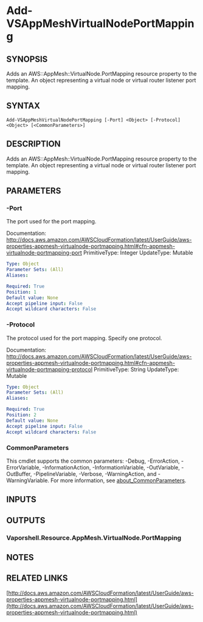 # Add-VSAppMeshVirtualNodePortMapping

## SYNOPSIS
Adds an AWS::AppMesh::VirtualNode.PortMapping resource property to the template.
An object representing a virtual node or virtual router listener port mapping.

## SYNTAX

```
Add-VSAppMeshVirtualNodePortMapping [-Port] <Object> [-Protocol] <Object> [<CommonParameters>]
```

## DESCRIPTION
Adds an AWS::AppMesh::VirtualNode.PortMapping resource property to the template.
An object representing a virtual node or virtual router listener port mapping.

## PARAMETERS

### -Port
The port used for the port mapping.

Documentation: http://docs.aws.amazon.com/AWSCloudFormation/latest/UserGuide/aws-properties-appmesh-virtualnode-portmapping.html#cfn-appmesh-virtualnode-portmapping-port
PrimitiveType: Integer
UpdateType: Mutable

```yaml
Type: Object
Parameter Sets: (All)
Aliases:

Required: True
Position: 1
Default value: None
Accept pipeline input: False
Accept wildcard characters: False
```

### -Protocol
The protocol used for the port mapping.
Specify one protocol.

Documentation: http://docs.aws.amazon.com/AWSCloudFormation/latest/UserGuide/aws-properties-appmesh-virtualnode-portmapping.html#cfn-appmesh-virtualnode-portmapping-protocol
PrimitiveType: String
UpdateType: Mutable

```yaml
Type: Object
Parameter Sets: (All)
Aliases:

Required: True
Position: 2
Default value: None
Accept pipeline input: False
Accept wildcard characters: False
```

### CommonParameters
This cmdlet supports the common parameters: -Debug, -ErrorAction, -ErrorVariable, -InformationAction, -InformationVariable, -OutVariable, -OutBuffer, -PipelineVariable, -Verbose, -WarningAction, and -WarningVariable. For more information, see [about_CommonParameters](http://go.microsoft.com/fwlink/?LinkID=113216).

## INPUTS

## OUTPUTS

### Vaporshell.Resource.AppMesh.VirtualNode.PortMapping
## NOTES

## RELATED LINKS

[http://docs.aws.amazon.com/AWSCloudFormation/latest/UserGuide/aws-properties-appmesh-virtualnode-portmapping.html](http://docs.aws.amazon.com/AWSCloudFormation/latest/UserGuide/aws-properties-appmesh-virtualnode-portmapping.html)

